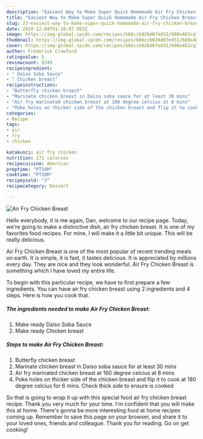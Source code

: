```yaml
---
description: "Easiest Way to Make Super Quick Homemade Air Fry Chicken Breast"
title: "Easiest Way to Make Super Quick Homemade Air Fry Chicken Breast"
slug: 23-easiest-way-to-make-super-quick-homemade-air-fry-chicken-breast
date: 2020-12-04T01:10:07.055Z
image: https://img-global.cpcdn.com/recipes/b66ccb026d67ed31/680x482cq70/air-fry-chicken-breast-recipe-main-photo.jpg
thumbnail: https://img-global.cpcdn.com/recipes/b66ccb026d67ed31/680x482cq70/air-fry-chicken-breast-recipe-main-photo.jpg
cover: https://img-global.cpcdn.com/recipes/b66ccb026d67ed31/680x482cq70/air-fry-chicken-breast-recipe-main-photo.jpg
author: Frederick Crawford
ratingvalue: 5
reviewcount: 9349
recipeingredient:
- " Daiso Soba Sauce"
- " Chicken breast"
recipeinstructions:
- "Butterfly chicken breast"
- "Marinate chicken breast in Daiso soba sauce for at least 30 mins"
- "Air fry marinated chicken breast at 160 degree celcius at 8 mins"
- "Poke holes on thicker side of the chicken breast and flip it to cook at 180 degree celcius for 6 mins. Check thick side to ensure is cooked"
categories:
- Recipe
tags:
- air
- fry
- chicken

katakunci: air fry chicken 
nutrition: 271 calories
recipecuisine: American
preptime: "PT34M"
cooktime: "PT39M"
recipeyield: "3"
recipecategory: Dessert

---
```



![Air Fry Chicken Breast](https://img-global.cpcdn.com/recipes/b66ccb026d67ed31/680x482cq70/air-fry-chicken-breast-recipe-main-photo.jpg)

Hello everybody, it is me again, Dan, welcome to our recipe page. Today, we're going to make a distinctive dish, air fry chicken breast. It is one of my favorites food recipes. For mine, I will make it a little bit unique. This will be really delicious.

Air Fry Chicken Breast is one of the most popular of recent trending meals on earth. It is simple, it is fast, it tastes delicious. It is appreciated by millions every day. They are nice and they look wonderful. Air Fry Chicken Breast is something which I have loved my entire life.




To begin with this particular recipe, we have to first prepare a few ingredients. You can have air fry chicken breast using 2 ingredients and 4 steps. Here is how you cook that.

<!--inarticleads1-->

##### The ingredients needed to make Air Fry Chicken Breast:

1. Make ready  Daiso Soba Sauce
1. Make ready  Chicken breast




<!--inarticleads2-->

##### Steps to make Air Fry Chicken Breast:

1. Butterfly chicken breast
1. Marinate chicken breast in Daiso soba sauce for at least 30 mins
1. Air fry marinated chicken breast at 160 degree celcius at 8 mins
1. Poke holes on thicker side of the chicken breast and flip it to cook at 180 degree celcius for 6 mins. Check thick side to ensure is cooked




So that is going to wrap it up with this special food air fry chicken breast recipe. Thank you very much for your time. I'm confident that you will make this at home. There's gonna be more interesting food at home recipes coming up. Remember to save this page on your browser, and share it to your loved ones, friends and colleague. Thank you for reading. Go on get cooking!
